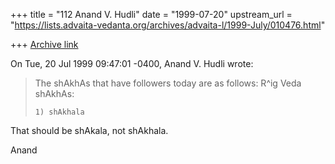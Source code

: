 +++
title = "112 Anand V. Hudli"
date = "1999-07-20"
upstream_url = "https://lists.advaita-vedanta.org/archives/advaita-l/1999-July/010476.html"

+++
[Archive link](https://lists.advaita-vedanta.org/archives/advaita-l/1999-July/010476.html)

On Tue, 20 Jul 1999 09:47:01 -0400, Anand V. Hudli
<anandhudli at HOTMAIL.COM> wrote:

>
> The shAkhAs that have followers today are as follows:
> R^ig Veda shAkhAs:
>
>     1) shAkhala

   That should be shAkala, not shAkhala.

 Anand

